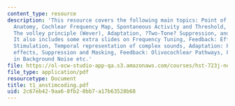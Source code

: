 ```yaml
---
content_type: resource
description: 'This resource covers the following main topics: Point of View, Auditory-Nerve
  Anatomy, Cochlear Frequency Map, Spontaneous Activity and Threshold, Phase Locking,
  The volley principle (Wever), Adaptation, ?Two-Tone? Suppression, and References.
  It also includes some extra slides on Frequency Tuning, Feedback: Effect of Olivocochlear
  Stimulation, Temporal representation of complex sounds, Adaptation: Post-stimulatory
  effects, Suppression and Masking, Feedback: Olivocochlear Pathways, Feedback: Effect
  in Background Noise etc.'
file: https://ol-ocw-studio-app-qa.s3.amazonaws.com/courses/hst-723j-neural-coding-and-perception-of-sound-spring-2005/2c67eb429aa68fb20bb7a17b63528b68_t1_anstimcoding.pdf
file_type: application/pdf
resourcetype: Document
title: t1_anstimcoding.pdf
uid: 2c67eb42-9aa6-8fb2-0bb7-a17b63528b68
---
```

